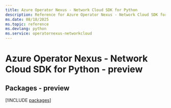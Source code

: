 ```yaml
---
title: Azure Operator Nexus - Network Cloud SDK for Python
description: Reference for Azure Operator Nexus - Network Cloud SDK for Python
ms.date: 08/18/2025
ms.topic: reference
ms.devlang: python
ms.service: operatornexus-networkcloud
---
```

# Azure Operator Nexus - Network Cloud SDK for Python - preview
## Packages - preview
[!INCLUDE [packages](operator-nexus---network-cloud-index.md)]